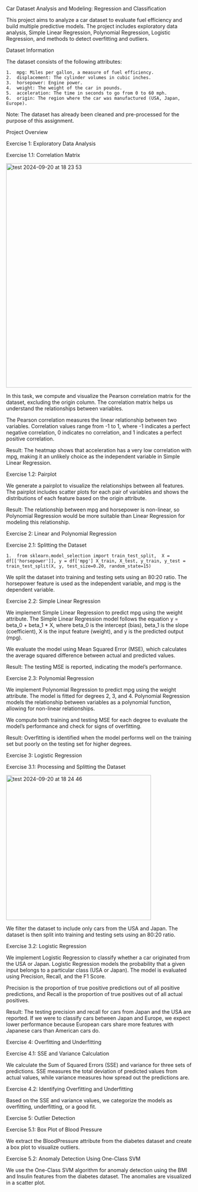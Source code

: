 Car Dataset Analysis and Modeling: Regression and Classification

This project aims to analyze a car dataset to evaluate fuel efficiency and build multiple predictive models. The project includes exploratory data analysis, Simple Linear Regression, Polynomial Regression, Logistic Regression, and methods to detect overfitting and outliers.

Dataset Information

The dataset consists of the following attributes:

	1.	mpg: Miles per gallon, a measure of fuel efficiency.
	2.	displacement: The cylinder volumes in cubic inches.
	3.	horsepower: Engine power.
	4.	weight: The weight of the car in pounds.
	5.	acceleration: The time in seconds to go from 0 to 60 mph.
	6.	origin: The region where the car was manufactured (USA, Japan, Europe).

Note: The dataset has already been cleaned and pre-processed for the purpose of this assignment.

Project Overview

Exercise 1: Exploratory Data Analysis

Exercise 1.1: Correlation Matrix



<img width="608" alt="test 2024-09-20 at 18 23 53" src="https://github.com/user-attachments/assets/3f8401a2-6689-4fc3-9e8c-f96717252995">


In this task, we compute and visualize the Pearson correlation matrix for the dataset, excluding the origin column. The correlation matrix helps us understand the relationships between variables.

The Pearson correlation measures the linear relationship between two variables. Correlation values range from -1 to 1, where -1 indicates a perfect negative correlation, 0 indicates no correlation, and 1 indicates a perfect positive correlation.

Result: The heatmap shows that acceleration has a very low correlation with mpg, making it an unlikely choice as the independent variable in Simple Linear Regression.

Exercise 1.2: Pairplot

We generate a pairplot to visualize the relationships between all features. The pairplot includes scatter plots for each pair of variables and shows the distributions of each feature based on the origin attribute.

Result: The relationship between mpg and horsepower is non-linear, so Polynomial Regression would be more suitable than Linear Regression for modeling this relationship.

Exercise 2: Linear and Polynomial Regression

Exercise 2.1: Splitting the Dataset



	1.	from sklearn.model_selection import train_test_split,  X = df[['horsepower']], y = df['mpg'] X_train, X_test, y_train, y_test = train_test_split(X, y, test_size=0.20, random_state=15)


We split the dataset into training and testing sets using an 80:20 ratio. The horsepower feature is used as the independent variable, and mpg is the dependent variable.

Exercise 2.2: Simple Linear Regression

We implement Simple Linear Regression to predict mpg using the weight attribute. The Simple Linear Regression model follows the equation y = beta_0 + beta_1 * X, where beta_0 is the intercept (bias), beta_1 is the slope (coefficient), X is the input feature (weight), and y is the predicted output (mpg).

We evaluate the model using Mean Squared Error (MSE), which calculates the average squared difference between actual and predicted values.

Result: The testing MSE is reported, indicating the model’s performance.

Exercise 2.3: Polynomial Regression

We implement Polynomial Regression to predict mpg using the weight attribute. The model is fitted for degrees 2, 3, and 4. Polynomial Regression models the relationship between variables as a polynomial function, allowing for non-linear relationships.

We compute both training and testing MSE for each degree to evaluate the model’s performance and check for signs of overfitting.

Result: Overfitting is identified when the model performs well on the training set but poorly on the testing set for higher degrees.

Exercise 3: Logistic Regression

Exercise 3.1: Processing and Splitting the Dataset


<img width="393" alt="test 2024-09-20 at 18 24 46" src="https://github.com/user-attachments/assets/b8571db8-9f7b-4c30-815c-1d65ed8d278a">


We filter the dataset to include only cars from the USA and Japan. The dataset is then split into training and testing sets using an 80:20 ratio.

Exercise 3.2: Logistic Regression

We implement Logistic Regression to classify whether a car originated from the USA or Japan. Logistic Regression models the probability that a given input belongs to a particular class (USA or Japan). The model is evaluated using Precision, Recall, and the F1 Score.

Precision is the proportion of true positive predictions out of all positive predictions, and Recall is the proportion of true positives out of all actual positives.

Result: The testing precision and recall for cars from Japan and the USA are reported. If we were to classify cars between Japan and Europe, we expect lower performance because European cars share more features with Japanese cars than American cars do.

Exercise 4: Overfitting and Underfitting

Exercise 4.1: SSE and Variance Calculation

We calculate the Sum of Squared Errors (SSE) and variance for three sets of predictions. SSE measures the total deviation of predicted values from actual values, while variance measures how spread out the predictions are.

Exercise 4.2: Identifying Overfitting and Underfitting

Based on the SSE and variance values, we categorize the models as overfitting, underfitting, or a good fit.

Exercise 5: Outlier Detection

Exercise 5.1: Box Plot of Blood Pressure

We extract the BloodPressure attribute from the diabetes dataset and create a box plot to visualize outliers.

Exercise 5.2: Anomaly Detection Using One-Class SVM

We use the One-Class SVM algorithm for anomaly detection using the BMI and Insulin features from the diabetes dataset. The anomalies are visualized in a scatter plot.
